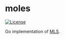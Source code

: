 # moles

[![License](https://img.shields.io/github/license/status-im/moles.svg)](LICENSE)

Go implementation of [MLS](https://datatracker.ietf.org/doc/draft-ietf-mls-protocol/).
